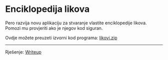 # Enciklopedija likova
Pero razvija novu aplikaciju za stvaranje vlastite enciklopedije likova. Pomozi mu provjeriti ako je njegov kod siguran.

Ovdje možete preuzeti izvorni kod programa: [likovi.zip](https://github.com/fnovak22/ctf-zavrsni/raw/refs/heads/main/Zadaci/Binarna%20eksploatacija/Enciklopedija%20likova/Datoteke/likovi.zip)

---

Rješenje: [Writeup](https://github.com/fnovak22/ctf-zavrsni/tree/main/Zadaci/Binarna%20eksploatacija/Enciklopedija%20likova/Writeup)
